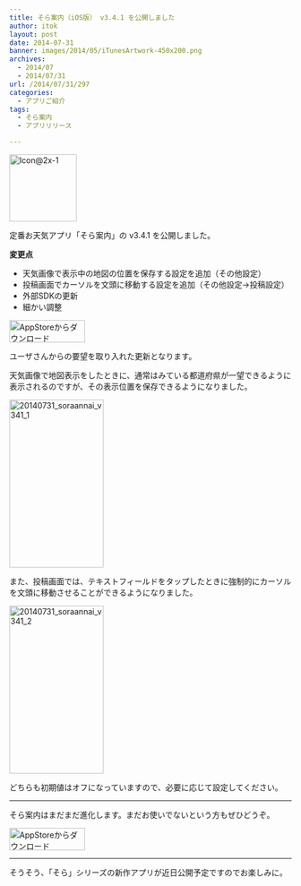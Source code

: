 ```yaml
---
title: そら案内（iOS版） v3.4.1 を公開しました
author: itok
layout: post
date: 2014-07-31
banner: images/2014/05/iTunesArtwork-450x200.png
archives:
  - 2014/07
  - 2014/07/31
url: /2014/07/31/297
categories:
  - アプリご紹介
tags:
  - そら案内
  - アプリリリース

---
```

<a href="https://itunes.apple.com/jp/app/id599856811" target=_blank><img src="/images/2014/05/19b3eee70366dac93faf64e64d75a72e.png" alt="Icon@2x-1" width="120" height="120" class="alignnone size-full wp-image-117" /></a>

定番お天気アプリ「そら案内」の v3.4.1 を公開しました。

**変更点**

  * 天気画像で表示中の地図の位置を保存する設定を追加（その他設定）
  * 投稿画面でカーソルを文頭に移動する設定を追加（その他設定→投稿設定）
  * 外部SDKの更新
  * 細かい調整

<a href="https://itunes.apple.com/jp/app/id599856811" target=_blank><img src="/images/2014/04/Download_on_the_App_Store_Badge_JP_135x40_1004.png" alt="AppStoreからダウンロード" width="135" height="40" class="alignnone size-full wp-image-58" /></a>

ユーザさんからの要望を取り入れた更新となります。

天気画像で地図表示をしたときに、通常はみている都道府県が一望できるように表示されるのですが、その表示位置を保存できるようになりました。

[<img src="/images/2014/07/20140731_soraannai_v341_1-168x300.jpg" alt="20140731_soraannai_v341_1" width="168" height="300" class="alignnone size-medium wp-image-298" />](/images/2014/07/20140731_soraannai_v341_1.jpg)

また、投稿画面では、テキストフィールドをタップしたときに強制的にカーソルを文頭に移動させることができるようになりました。

[<img src="/images/2014/07/20140731_soraannai_v341_2-168x300.jpg" alt="20140731_soraannai_v341_2" width="168" height="300" class="alignnone size-medium wp-image-299" />](/images/2014/07/20140731_soraannai_v341_2.jpg)

どちらも初期値はオフになっていますので、必要に応じて設定してください。

* * *

そら案内はまだまだ進化します。まだお使いでないという方もぜひどうぞ。

<a href="https://itunes.apple.com/jp/app/id599856811" target=_blank><img src="/images/2014/04/Download_on_the_App_Store_Badge_JP_135x40_1004.png" alt="AppStoreからダウンロード" width="135" height="40" class="alignnone size-full wp-image-58" /></a>

* * *

そうそう、「そら」シリーズの新作アプリが近日公開予定ですのでお楽しみに。